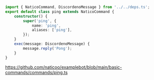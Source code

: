 ```ts
import { NaticoCommand, DiscordenoMessage } from '../../deps.ts';
export default class ping extends NaticoCommand {
	constructor() {
		super('ping', {
			name: 'ping',
			aliases: ['ping'],
		});
	}
	exec(message: DiscordenoMessage) {
		message.reply('Pong');
	}
}
```

https://github.com/naticoo/examplebot/blob/main/basic-commands/commands/ping.ts
